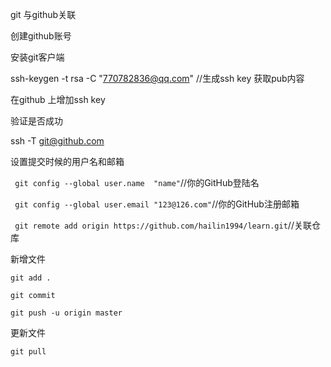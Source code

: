 git 与github关联

创建github账号

安装git客户端

ssh-keygen -t rsa -C "770782836@qq.com" //生成ssh key  获取pub内容

在github 上增加ssh key 

验证是否成功

ssh -T git@github.com 

设置提交时候的用户名和邮箱

` git config --global user.name  "name"`//你的GitHub登陆名

` git config --global user.email "123@126.com"`//你的GitHub注册邮箱

` git remote add origin https://github.com/hailin1994/learn.git`//关联仓库

新增文件

`git add .`

`git commit`

`git push -u origin master  `

更新文件

`git pull`











